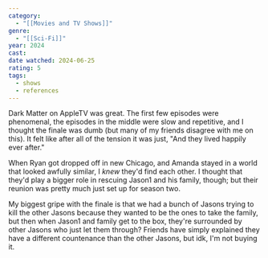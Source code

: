```yaml
---
category:
  - "[[Movies and TV Shows]]"
genre:
  - "[[Sci-Fi]]"
year: 2024
cast: 
date watched: 2024-06-25
rating: 5
tags:
  - shows
  - references
---
```

Dark Matter on AppleTV was great. The first few episodes were phenomenal, the episodes in the middle were slow and repetitive, and I thought the finale was dumb (but many of my friends disagree with me on this). It felt like after all of the tension it was just, "And they lived happily ever after."

When Ryan got dropped off in new Chicago, and Amanda stayed in a world that looked awfully similar, I *knew* they'd find each other. I thought that they'd play a bigger role in rescuing Jason1 and his family, though; but their reunion was pretty much just set up for season two.

My biggest gripe with the finale is that we had a bunch of Jasons trying to kill the other Jasons because they wanted to be the ones to take the family, but then when Jason1 and family get to the box, they're surrounded by other Jasons who just let them through? Friends have simply explained they have a different countenance than the other Jasons, but idk, I'm not buying it.